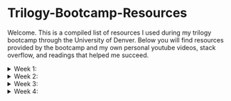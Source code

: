 # Trilogy-Bootcamp-Resources
Welcome. This is a compiled list of resources I used during my trilogy bootcamp through the University of Denver. Below you will find resources provided by the bootcamp and my own personal youtube videos, stack overflow, and readings that helped me succeed.

<details closed>
 <summary>Week 1:</summary>
  
Coming Soon
</details>

<details closed>
 <summary>Week 2:</summary>
  
Coming Soon
</details>

<details closed>
 <summary>Week 3:</summary>
  
Coming Soon
</details>

<details closed>
 <summary>Week 4:</summary>
  
Coming Soon
</details>
